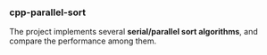### cpp-parallel-sort

The project implements several **serial/parallel sort algorithms**, and compare the performance among them.

